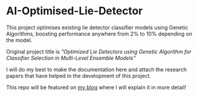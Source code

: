 # AI-Optimised-Lie-Detector
This project optimises existing lie detector classifier models using Genetic Algorithms, boosting performance anywhere from 2% to 10% depending on the model.

Original project title is _"Optimized Lie Detectors using Genetic Algorithm for Classifier Selection in Multi-Level Ensemble Models"_

I will do my best to make the documentation here and attach the research papers that have helped in the development of this project.

This repo will be featured on [my blog](https://atshayk.blogspot.com) where I will explain it in more detail!
